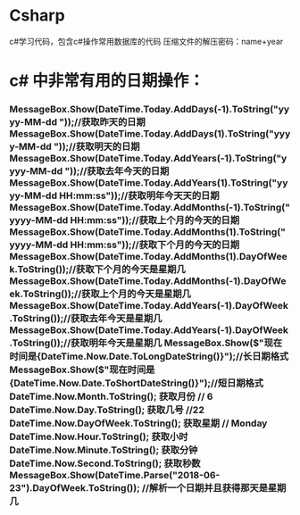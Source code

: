 # Csharp

c#学习代码，包含c#操作常用数据库的代码
压缩文件的解压密码：name+year

# c# 中非常有用的日期操作：
<h3>
 MessageBox.Show(DateTime.Today.AddDays(-1).ToString("yyyy-MM-dd "));//获取昨天的日期
 MessageBox.Show(DateTime.Today.AddDays(1).ToString("yyyy-MM-dd "));//获取明天的日期
 MessageBox.Show(DateTime.Today.AddYears(-1).ToString("yyyy-MM-dd "));//获取去年今天的日期
 MessageBox.Show(DateTime.Today.AddYears(1).ToString("yyyy-MM-dd HH:mm:ss"));//获取明年今天天的日期
 MessageBox.Show(DateTime.Today.AddMonths(-1).ToString("yyyy-MM-dd HH:mm:ss"));//获取上个月的今天的日期
 MessageBox.Show(DateTime.Today.AddMonths(1).ToString("yyyy-MM-dd HH:mm:ss"));//获取下个月的今天的日期
 MessageBox.Show(DateTime.Today.AddMonths(1).DayOfWeek.ToString());//获取下个月的今天是星期几
 MessageBox.Show(DateTime.Today.AddMonths(-1).DayOfWeek.ToString());//获取上个月的今天是星期几
 MessageBox.Show(DateTime.Today.AddYears(-1).DayOfWeek.ToString());//获取去年今天是星期几
 MessageBox.Show(DateTime.Today.AddYears(-1).DayOfWeek.ToString());//获取明年今天是星期几
 MessageBox.Show($"现在时间是{DateTime.Now.Date.ToLongDateString()}");//长日期格式
 MessageBox.Show($"现在时间是{DateTime.Now.Date.ToShortDateString()}");//短日期格式
 DateTime.Now.Month.ToString();      获取月份   // 6
 DateTime.Now.Day.ToString();     获取几号  //22
 DateTime.Now.DayOfWeek.ToString(); 获取星期   // Monday
 DateTime.Now.Hour.ToString();          获取小时    
 DateTime.Now.Minute.ToString();     获取分钟    
 DateTime.Now.Second.ToString();     获取秒数   
 MessageBox.Show(DateTime.Parse("2018-06-23").DayOfWeek.ToString()); //解析一个日期并且获得那天是星期几 
</h3>
